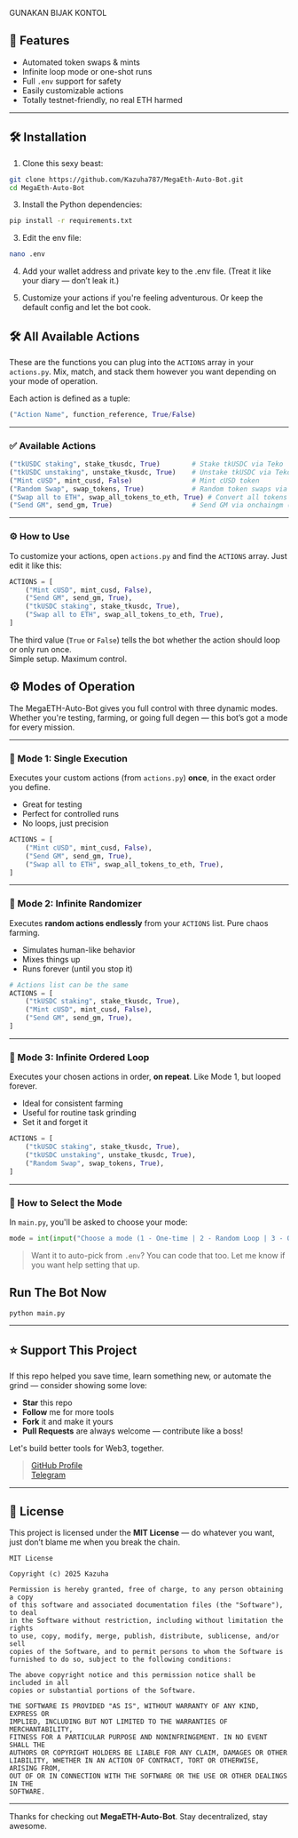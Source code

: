 GUNAKAN BIJAK KONTOL

## 🚀 Features
- Automated token swaps & mints  
- Infinite loop mode or one-shot runs  
- Full `.env` support for safety  
- Easily customizable actions  
- Totally testnet-friendly, no real ETH harmed

---

## 🛠️ Installation

1. Clone this sexy beast:
 ```bash
 git clone https://github.com/Kazuha787/MegaEth-Auto-Bot.git
 cd MegaEth-Auto-Bot
   ```

3. Install the Python dependencies:
```sh
pip install -r requirements.txt
```

3. Edit  the env file:
```sh
nano .env
```

4. Add your wallet address and private key to the .env file.
(Treat it like your diary — don’t leak it.)


5. Customize your actions if you're feeling adventurous. Or keep the default config and let the bot cook.

## 🛠️ All Available Actions

These are the functions you can plug into the `ACTIONS` array in your `actions.py`. Mix, match, and stack them however you want depending on your mode of operation.

Each action is defined as a tuple:
```python
("Action Name", function_reference, True/False)
```

---

### ✅ Available Actions

```python
("tkUSDC staking", stake_tkusdc, True)        # Stake tkUSDC via Teko  
("tkUSDC unstaking", unstake_tkusdc, True)    # Unstake tkUSDC via Teko  
("Mint cUSD", mint_cusd, False)               # Mint cUSD token  
("Random Swap", swap_tokens, True)            # Random token swaps via gte  
("Swap all to ETH", swap_all_tokens_to_eth, True) # Convert all tokens to ETH  
("Send GM", send_gm, True)                    # Send GM via onchaingm (once every 24h)  
```

---

### ⚙️ How to Use

To customize your actions, open `actions.py` and find the `ACTIONS` array. Just edit it like this:

```python
ACTIONS = [
    ("Mint cUSD", mint_cusd, False),
    ("Send GM", send_gm, True),
    ("tkUSDC staking", stake_tkusdc, True),
    ("Swap all to ETH", swap_all_tokens_to_eth, True),
]
```

The third value (`True` or `False`) tells the bot whether the action should loop or only run once.  
Simple setup. Maximum control.

## ⚙️ Modes of Operation

The MegaETH-Auto-Bot gives you full control with three dynamic modes. Whether you're testing, farming, or going full degen — this bot’s got a mode for every mission.

---

### 🔹 Mode 1: Single Execution  
Executes your custom actions (from `actions.py`) **once**, in the exact order you define.

- Great for testing  
- Perfect for controlled runs  
- No loops, just precision

```python
ACTIONS = [
    ("Mint cUSD", mint_cusd, False),
    ("Send GM", send_gm, True),
    ("Swap all to ETH", swap_all_tokens_to_eth, True),
]
```

---

### 🔸 Mode 2: Infinite Randomizer  
Executes **random actions endlessly** from your `ACTIONS` list. Pure chaos farming.

- Simulates human-like behavior  
- Mixes things up  
- Runs forever (until you stop it)

```python
# Actions list can be the same
ACTIONS = [
    ("tkUSDC staking", stake_tkusdc, True),
    ("Mint cUSD", mint_cusd, False),
    ("Send GM", send_gm, True),
]
```

---

### 🔹 Mode 3: Infinite Ordered Loop  
Executes your chosen actions in order, **on repeat**. Like Mode 1, but looped forever.

- Ideal for consistent farming  
- Useful for routine task grinding  
- Set it and forget it

```python
ACTIONS = [
    ("tkUSDC staking", stake_tkusdc, True),
    ("tkUSDC unstaking", unstake_tkusdc, True),
    ("Random Swap", swap_tokens, True),
]
```

---

### 🧠 How to Select the Mode

In `main.py`, you'll be asked to choose your mode:

```python
mode = int(input("Choose a mode (1 - One-time | 2 - Random Loop | 3 - Ordered Loop): "))
```

> Want it to auto-pick from `.env`? You can code that too. Let me know if you want help setting that up.
>
## Run The Bot Now 
```sh
python main.py
```

---

## ⭐ Support This Project

If this repo helped you save time, learn something new, or automate the grind — consider showing some love:

- **Star** this repo  
- **Follow** me for more tools  
- **Fork** it and make it yours  
- **Pull Requests** are always welcome — contribute like a boss!

Let's build better tools for Web3, together.

> [GitHub Profile](https://github.com/Kazuha787)  
> [Telegram](https://t.me/Offical_Im_kazuha)

---

## 📄 License

This project is licensed under the **MIT License** — do whatever you want, just don’t blame me when you break the chain.

```
MIT License

Copyright (c) 2025 Kazuha

Permission is hereby granted, free of charge, to any person obtaining a copy
of this software and associated documentation files (the "Software"), to deal
in the Software without restriction, including without limitation the rights  
to use, copy, modify, merge, publish, distribute, sublicense, and/or sell  
copies of the Software, and to permit persons to whom the Software is  
furnished to do so, subject to the following conditions:

The above copyright notice and this permission notice shall be included in all  
copies or substantial portions of the Software.

THE SOFTWARE IS PROVIDED "AS IS", WITHOUT WARRANTY OF ANY KIND, EXPRESS OR  
IMPLIED, INCLUDING BUT NOT LIMITED TO THE WARRANTIES OF MERCHANTABILITY,  
FITNESS FOR A PARTICULAR PURPOSE AND NONINFRINGEMENT. IN NO EVENT SHALL THE  
AUTHORS OR COPYRIGHT HOLDERS BE LIABLE FOR ANY CLAIM, DAMAGES OR OTHER  
LIABILITY, WHETHER IN AN ACTION OF CONTRACT, TORT OR OTHERWISE, ARISING FROM,  
OUT OF OR IN CONNECTION WITH THE SOFTWARE OR THE USE OR OTHER DEALINGS IN THE  
SOFTWARE.
```

---

Thanks for checking out **MegaETH-Auto-Bot**. Stay decentralized, stay awesome.
